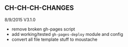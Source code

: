 CH-CH-CH-CHANGES
----------------------------------------------


8/9/2015 V3.1.0
- remove broken gh-pages script
- add working/tested `gh-pages-deploy` module and config
- convert all file template stuff to moustache